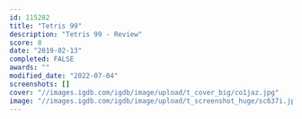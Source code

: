 ```yaml
---
id: 115282
title: "Tetris 99"
description: "Tetris 99 - Review"
score: 8
date: "2019-02-13"
completed: FALSE
awards: ""
modified_date: "2022-07-04"
screenshots: []
cover: "//images.igdb.com/igdb/image/upload/t_cover_big/co1jaz.jpg"
image: "//images.igdb.com/igdb/image/upload/t_screenshot_huge/sc637i.jpg"
---
```


